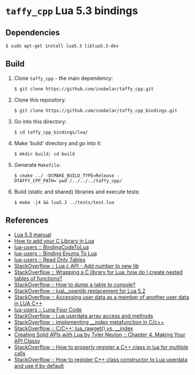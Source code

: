 # `taffy_cpp` Lua 5.3 bindings

## Dependencies

```shell
$ sudo apt-get install lua5.3 liblua5.3-dev
```

## Build

1. Clone `taffy_cpp` - the main dependency:
   ```shell
   $ git clone https://github.com/inobelar/taffy_cpp.git
   ```
2. Clone this repository:
   ```shell
   $ git clone https://github.com/inobelar/taffy_cpp_bindings.git
   ```
3. Go into this directory:
   ```shell
   $ cd taffy_cpp_bindings/lua/
   ```
4. Make 'build' directory and go into it:
   ```shell
   $ mkdir build; cd build
   ```
5. Generate `Makefile`:
   ```shell
   $ cmake ../ -DCMAKE_BUILD_TYPE=Release -DTAFFY_CPP_PATH=`pwd`/../../../taffy_cpp/
   ```
6. Build (static and shared) libraries and execute tests:
    ```shell
    $ make -j4 && lua5.3 ../tests/test.lua
    ```

## References

- [Lua 5.3 manual](https://www.lua.org/manual/5.3/manual.html)
- [How to add your C Library in Lua](https://blog.devgenius.io/how-to-add-your-c-library-in-lua-46fd246f0fa8)
- [lua-users :: BindingCodeToLua](http://lua-users.org/wiki/BindingCodeToLua)
- [lua-users :: Binding Enums To Lua](http://lua-users.org/wiki/BindingEnumsToLua)
- [lua-users :: Read Only Tables](http://lua-users.org/wiki/ReadOnlyTables)
- [StackOverflow :: Lua c API - Add number to new lib](https://stackoverflow.com/questions/46517127/lua-c-api-add-number-to-new-lib)
- [StackOverflow :: Wrapping a C library for Lua: how do I create nested tables of functions?](https://stackoverflow.com/questions/9527417/wrapping-a-c-library-for-lua-how-do-i-create-nested-tables-of-functions)
- [StackOverflow :: How to dump a table to console?](https://stackoverflow.com/questions/9168058/how-to-dump-a-table-to-console)
- [StackOverflow :: luaL_openlib replacement for Lua 5.2](https://stackoverflow.com/a/19041283/)
- [StackOverflow :: Accessing user data as a member of another user data in LUA C++](https://stackoverflow.com/questions/61775019/accessing-user-data-as-a-member-of-another-user-data-in-lua-c)
- [lua-users :: Luna Four Code](http://lua-users.org/wiki/LunaFourCode)
- [StackOverflow :: Lua userdata array access and methods](https://stackoverflow.com/questions/26970316/lua-userdata-array-access-and-methods)
- [StackOverflow :: implementing __index metafunction in C/c++](https://stackoverflow.com/questions/50880830/implementing-index-metafunction-in-c-c)
- [StackOverflow :: C/C++: lua_rawget() vs. __index](https://stackoverflow.com/questions/25466890/c-c-lua-rawget-vs-index)
- [Creating Solid APIs with Lua by Tyler Neylon :: Chapter 4. Making Your API Classy](https://www.oreilly.com/library/view/creating-solid-apis/9781491986301/ch04.html)
- [StackOverflow :: How to properly register a C++ class in lua for multiple calls](https://stackoverflow.com/questions/74821676/how-to-properly-register-a-c-class-in-lua-for-multiple-calls)
- [StackOverflow :: How to register C++ class constructor to Lua userdata and use it by default](https://stackoverflow.com/questions/35589708/how-to-register-c-class-constructor-to-lua-userdata-and-use-it-by-default)